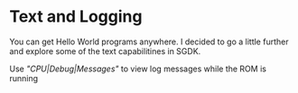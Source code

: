# Text and Logging
You can get Hello World programs anywhere.  I decided to go a
little further and explore some of the text capabilitines in
SGDK.

Use *"CPU|Debug|Messages"* to view log messages while the ROM
is running

